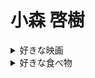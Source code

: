 # 小森 啓樹

<details><summary>好きな映画</summary>　　スパイダーマン</details>
<details><summary>好きな食べ物</summary>　　かつ丼</details>
